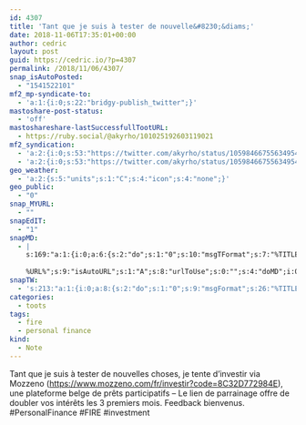 ```yaml
---
id: 4307
title: 'Tant que je suis à tester de nouvelle&#8230;&diams;'
date: 2018-11-06T17:35:01+00:00
author: cedric
layout: post
guid: https://cedric.io/?p=4307
permalink: /2018/11/06/4307/
snap_isAutoPosted:
  - "1541522101"
mf2_mp-syndicate-to:
  - 'a:1:{i:0;s:22:"bridgy-publish_twitter";}'
mastoshare-post-status:
  - 'off'
mastoshareshare-lastSuccessfullTootURL:
  - https://ruby.social/@akyrho/101025192603119021
mf2_syndication:
  - 'a:2:{i:0;s:53:"https://twitter.com/akyrho/status/1059846675563495425";i:1;s:46:"https://ruby.social/@akyrho/101025192603119021";}'
  - 'a:2:{i:0;s:53:"https://twitter.com/akyrho/status/1059846675563495425";i:1;s:46:"https://ruby.social/@akyrho/101025192603119021";}'
geo_weather:
  - 'a:2:{s:5:"units";s:1:"C";s:4:"icon";s:4:"none";}'
geo_public:
  - "0"
snap_MYURL:
  - ""
snapEdIT:
  - "1"
snapMD:
  - |
    s:169:"a:1:{i:0;a:6:{s:2:"do";s:1:"0";s:10:"msgTFormat";s:7:"%TITLE%";s:9:"msgFormat";s:19:"%FULLTEXT%
    
    %URL%";s:9:"isAutoURL";s:1:"A";s:8:"urlToUse";s:0:"";s:4:"doMD";i:0;}}";
snapTW:
  - 's:213:"a:1:{i:0;a:8:{s:2:"do";s:1:"0";s:9:"msgFormat";s:26:"%TITLE%. %EXCERPT% - %URL%";s:8:"attchImg";s:1:"1";s:9:"isAutoImg";s:1:"A";s:8:"imgToUse";s:0:"";s:9:"isAutoURL";s:1:"A";s:8:"urlToUse";s:0:"";s:4:"doTW";i:0;}}";'
categories:
  - toots
tags:
  - fire
  - personal finance
kind:
  - Note
---
```

Tant que je suis à tester de nouvelles choses, je tente d&rsquo;investir via Mozzeno (<https://www.mozzeno.com/fr/investir?code=8C32D772984E>), une plateforme belge de prêts participatifs &#8211; Le lien de parrainage offre de doubler vos intérêts les 3 premiers mois. Feedback bienvenus. #PersonalFinance #FIRE #investment